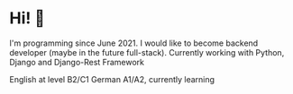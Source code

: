 # Hi! :wave:

I'm programming since June 2021. I would like to become backend developer (maybe in the future full-stack). Currently working with Python, Django and Django-Rest Framework

English at level B2/C1
German A1/A2, currently learning
